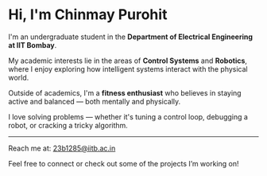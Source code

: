 # Hi, I'm Chinmay Purohit

 I'm an undergraduate student in the **Department of Electrical Engineering at IIT Bombay**.

 My academic interests lie in the areas of **Control Systems** and **Robotics**, where I enjoy exploring how intelligent systems interact with the physical world.

 Outside of academics, I'm a **fitness enthusiast** who believes in staying active and balanced — both mentally and physically.

I love solving problems — whether it's tuning a control loop, debugging a robot, or cracking a tricky algorithm.

---

 Reach me at: [23b1285@iitb.ac.in](mailto:23b1285@iitb.ac.in)

Feel free to connect or check out some of the projects I’m working on!
